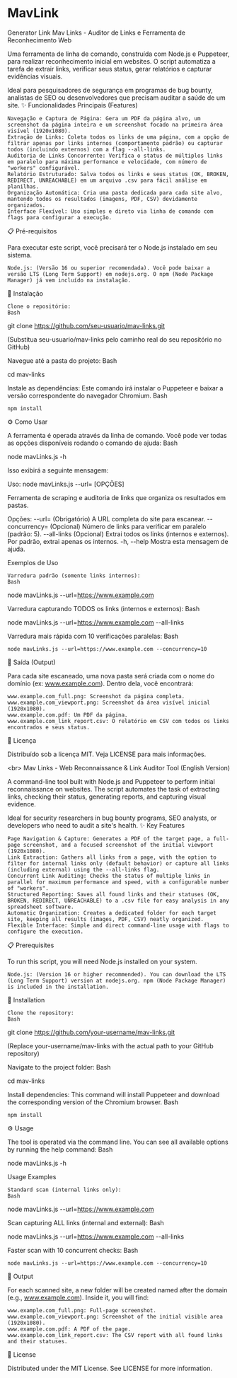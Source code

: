 # MavLink
Generator Link
Mav Links - Auditor de Links e Ferramenta de Reconhecimento Web

Uma ferramenta de linha de comando, construída com Node.js e Puppeteer, para realizar reconhecimento inicial em websites. O script automatiza a tarefa de extrair links, verificar seus status, gerar relatórios e capturar evidências visuais.

Ideal para pesquisadores de segurança em programas de bug bounty, analistas de SEO ou desenvolvedores que precisam auditar a saúde de um site.
✨ Funcionalidades Principais (Features)

    Navegação e Captura de Página: Gera um PDF da página alvo, um screenshot da página inteira e um screenshot focado na primeira área visível (1920x1080).
    Extração de Links: Coleta todos os links de uma página, com a opção de filtrar apenas por links internos (comportamento padrão) ou capturar todos (incluindo externos) com a flag --all-links.
    Auditoria de Links Concorrente: Verifica o status de múltiplos links em paralelo para máxima performance e velocidade, com número de "workers" configurável.
    Relatório Estruturado: Salva todos os links e seus status (OK, BROKEN, REDIRECT, UNREACHABLE) em um arquivo .csv para fácil análise em planilhas.
    Organização Automática: Cria uma pasta dedicada para cada site alvo, mantendo todos os resultados (imagens, PDF, CSV) devidamente organizados.
    Interface Flexível: Uso simples e direto via linha de comando com flags para configurar a execução.

📋 Pré-requisitos

Para executar este script, você precisará ter o Node.js instalado em seu sistema.

    Node.js: (Versão 16 ou superior recomendada). Você pode baixar a versão LTS (Long Term Support) em nodejs.org. O npm (Node Package Manager) já vem incluído na instalação.

🚀 Instalação

    Clone o repositório:
    Bash

git clone https://github.com/seu-usuario/mav-links.git

(Substitua seu-usuario/mav-links pelo caminho real do seu repositório no GitHub)

Navegue até a pasta do projeto:
Bash

cd mav-links

Instale as dependências:
Este comando irá instalar o Puppeteer e baixar a versão correspondente do navegador Chromium.
Bash

    npm install

⚙️ Como Usar

A ferramenta é operada através da linha de comando. Você pode ver todas as opções disponíveis rodando o comando de ajuda:
Bash

node mavLinks.js -h

Isso exibirá a seguinte mensagem:

  Uso: node mavLinks.js --url=<URL> [OPÇÕES]

  Ferramenta de scraping e auditoria de links que organiza os resultados em pastas.

  Opções:
    --url=<URL>         (Obrigatório) A URL completa do site para escanear.
    --concurrency=<NUM> (Opcional)    Número de links para verificar em paralelo (padrão: 5).
    --all-links         (Opcional)    Extrai todos os links (internos e externos). Por padrão, extrai apenas os internos.
    -h, --help          Mostra esta mensagem de ajuda.

Exemplos de Uso

    Varredura padrão (somente links internos):
    Bash

node mavLinks.js --url=https://www.example.com

Varredura capturando TODOS os links (internos e externos):
Bash

node mavLinks.js --url=https://www.example.com --all-links

Varredura mais rápida com 10 verificações paralelas:
Bash

    node mavLinks.js --url=https://www.example.com --concurrency=10

📂 Saída (Output)

Para cada site escaneado, uma nova pasta será criada com o nome do domínio (ex: www.example.com). Dentro dela, você encontrará:

    www.example.com_full.png: Screenshot da página completa.
    www.example.com_viewport.png: Screenshot da área visível inicial (1920x1080).
    www.example.com.pdf: Um PDF da página.
    www.example.com_link_report.csv: O relatório em CSV com todos os links encontrados e seus status.

📜 Licença

Distribuído sob a licença MIT. Veja LICENSE para mais informações.

&lt;br>
Mav Links - Web Reconnaissance & Link Auditor Tool (English Version)

A command-line tool built with Node.js and Puppeteer to perform initial reconnaissance on websites. The script automates the task of extracting links, checking their status, generating reports, and capturing visual evidence.

Ideal for security researchers in bug bounty programs, SEO analysts, or developers who need to audit a site's health.
✨ Key Features

    Page Navigation & Capture: Generates a PDF of the target page, a full-page screenshot, and a focused screenshot of the initial viewport (1920x1080).
    Link Extraction: Gathers all links from a page, with the option to filter for internal links only (default behavior) or capture all links (including external) using the --all-links flag.
    Concurrent Link Auditing: Checks the status of multiple links in parallel for maximum performance and speed, with a configurable number of "workers".
    Structured Reporting: Saves all found links and their statuses (OK, BROKEN, REDIRECT, UNREACHABLE) to a .csv file for easy analysis in any spreadsheet software.
    Automatic Organization: Creates a dedicated folder for each target site, keeping all results (images, PDF, CSV) neatly organized.
    Flexible Interface: Simple and direct command-line usage with flags to configure the execution.

📋 Prerequisites

To run this script, you will need Node.js installed on your system.

    Node.js: (Version 16 or higher recommended). You can download the LTS (Long Term Support) version at nodejs.org. npm (Node Package Manager) is included in the installation.

🚀 Installation

    Clone the repository:
    Bash

git clone https://github.com/your-username/mav-links.git

(Replace your-username/mav-links with the actual path to your GitHub repository)

Navigate to the project folder:
Bash

cd mav-links

Install dependencies:
This command will install Puppeteer and download the corresponding version of the Chromium browser.
Bash

    npm install

⚙️ Usage

The tool is operated via the command line. You can see all available options by running the help command:
Bash

node mavLinks.js -h

Usage Examples

    Standard scan (internal links only):
    Bash

node mavLinks.js --url=https://www.example.com

Scan capturing ALL links (internal and external):
Bash

node mavLinks.js --url=https://www.example.com --all-links

Faster scan with 10 concurrent checks:
Bash

    node mavLinks.js --url=https://www.example.com --concurrency=10

📂 Output

For each scanned site, a new folder will be created named after the domain (e.g., www.example.com). Inside it, you will find:

    www.example.com_full.png: Full-page screenshot.
    www.example.com_viewport.png: Screenshot of the initial visible area (1920x1080).
    www.example.com.pdf: A PDF of the page.
    www.example.com_link_report.csv: The CSV report with all found links and their statuses.

📜 License

Distributed under the MIT License. See LICENSE for more information.
